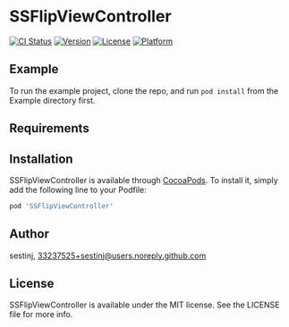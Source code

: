 # SSFlipViewController

[![CI Status](https://img.shields.io/travis/sestinj/SSFlipViewController.svg?style=flat)](https://travis-ci.org/sestinj/SSFlipViewController)
[![Version](https://img.shields.io/cocoapods/v/SSFlipViewController.svg?style=flat)](https://cocoapods.org/pods/SSFlipViewController)
[![License](https://img.shields.io/cocoapods/l/SSFlipViewController.svg?style=flat)](https://cocoapods.org/pods/SSFlipViewController)
[![Platform](https://img.shields.io/cocoapods/p/SSFlipViewController.svg?style=flat)](https://cocoapods.org/pods/SSFlipViewController)

## Example

To run the example project, clone the repo, and run `pod install` from the Example directory first.

## Requirements

## Installation

SSFlipViewController is available through [CocoaPods](https://cocoapods.org). To install
it, simply add the following line to your Podfile:

```ruby
pod 'SSFlipViewController'
```

## Author

sestinj, 33237525+sestinj@users.noreply.github.com

## License

SSFlipViewController is available under the MIT license. See the LICENSE file for more info.

